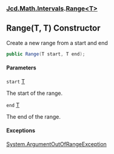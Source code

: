 ### [Jcd.Math.Intervals](Jcd.Math.Intervals.md 'Jcd.Math.Intervals').[Range&lt;T&gt;](Jcd.Math.Intervals.Range_T_.md 'Jcd.Math.Intervals.Range<T>')

## Range(T, T) Constructor

Create a new range from a start and end

```csharp
public Range(T start, T end);
```
#### Parameters

<a name='Jcd.Math.Intervals.Range_T_.Range(T,T).start'></a>

`start` [T](Jcd.Math.Intervals.Range_T_.md#Jcd.Math.Intervals.Range_T_.T 'Jcd.Math.Intervals.Range<T>.T')

The start of the range.

<a name='Jcd.Math.Intervals.Range_T_.Range(T,T).end'></a>

`end` [T](Jcd.Math.Intervals.Range_T_.md#Jcd.Math.Intervals.Range_T_.T 'Jcd.Math.Intervals.Range<T>.T')

The end of the range.

#### Exceptions

[System.ArgumentOutOfRangeException](https://docs.microsoft.com/en-us/dotnet/api/System.ArgumentOutOfRangeException 'System.ArgumentOutOfRangeException')